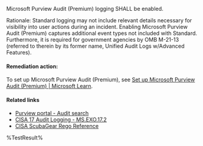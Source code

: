 Microsoft Purview Audit (Premium) logging SHALL be enabled.

Rationale: Standard logging may not include relevant details necessary for visibility into user actions during an incident. Enabling Microsoft Purview Audit (Premium) captures additional event types not included with Standard. Furthermore, it is required for government agencies by OMB M-21-13 (referred to therein by its former name, Unified Audit Logs w/Advanced Features).

#### Remediation action:

To set up Microsoft Purview Audit (Premium), see [Set up Microsoft Purview Audit (Premium) | Microsoft Learn](https://learn.microsoft.com/en-us/purview/audit-premium-setup?view=o365-worldwide).

#### Related links

* [Purview portal - Audit search](https://purview.microsoft.com/audit/auditsearch)
* [CISA 17 Audit Logging - MS.EXO.17.2](https://github.com/cisagov/ScubaGear/blob/main/PowerShell/ScubaGear/baselines/exo.md#msexo172v1)
* [CISA ScubaGear Rego Reference](https://github.com/cisagov/ScubaGear/blob/main/PowerShell/ScubaGear/Rego/EXOConfig.rego#L913)

<!--- Results --->
%TestResult%